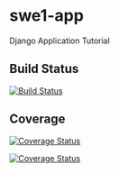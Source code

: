 # swe1-app
Django Application Tutorial


## Build Status
[![Build Status](https://app.travis-ci.com/shreyas2499/swe1-app.svg?branch=main)](https://app.travis-ci.com/shreyas2499/swe1-app)


## Coverage
[![Coverage Status](https://coveralls.io/repos/github/shreyas2499/swe1-app/badge.svg?branch=main&&service=github)](https://coveralls.io/github/shreyas2499/swe1-app?branch=main)

[![Coverage Status](https://coveralls.io/repos/github/shreyas2499/swe1-app/badge.svg?branch=main)](https://coveralls.io/github/shreyas2499/swe1-app?branch=main)
